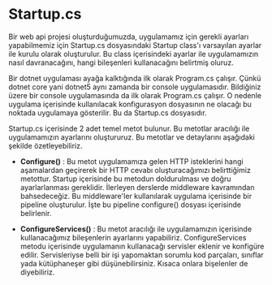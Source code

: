 # Startup.cs

Bir web api projesi oluşturduğumuzda, uygulamamız için gerekli ayarları yapabilmemiz için Startup.cs dosyasındaki Startup class'ı varsayılan ayarlar ile kurulu olarak oluşturulur. Bu class içerisindeki ayarlar ile uygulamamızın nasıl davranacağını, hangi bileşenleri kullanacağını belirtmiş oluruz.

Bir dotnet uygulaması ayağa kalktığında ilk olarak Program.cs çalışır. Çünkü dotnet core yani dotnet5 aynı zamanda bir console uygulamasıdır. Bildiğiniz üzere bir console uygulamasında da ilk olarak Program.cs çalışır. O nedenle uygulama içerisinde kullanılacak konfigurasyon dosyasının ne olacağı bu noktada uygulamaya gösterilir. Bu da Startup.cs dosyasıdır.

Startup.cs içerisinde 2 adet temel metot bulunur. Bu metotlar aracılığı ile uygulamamızın ayarlarını oluştururuz. Bu metotlar ve detaylarını aşağıdaki şekilde özetleyebiliriz.

- **Configure()** : Bu metot uygulamamıza gelen HTTP isteklerini hangi aşamalardan geçirerek bir HTTP cevabı oluşturacağımızı belirttiğimiz metottur. Startup içerisinde bu metodun doldurulması ve doğru ayarlarlanması gereklidir. İlerleyen derslerde middleware kavramından bahsedeceğiz. Bu middleware'ler kullanılarak uygulama içerisinde bir pipeline oluşturulur. İşte bu pipeline configure() dosyası içerisinde belirlenir.

- **ConfigureServices()** : Bu metot aracılığı ile uygulamamızın içerisinde kullanacağımız bileşenlerin ayarlarını yapabiliriz. ConfigureServices metodu içerisinde uygulamanın kullanacağı servisler eklenir ve konfigüre edilir. Servisleriyse belli bir işi yapomaktan sorumlu kod parçaları, sınıflar yada kütüphaneşer gibi düşünebilirsiniz. Kısaca onlara bişelenler de diyebiliriz.
